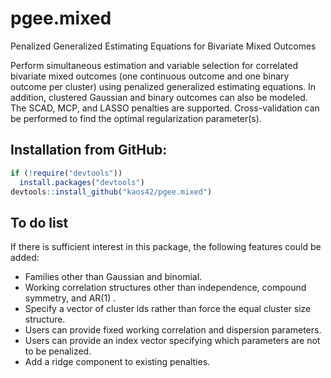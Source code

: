# pgee.mixed
Penalized Generalized Estimating Equations for Bivariate Mixed Outcomes

Perform simultaneous estimation and variable selection for correlated 
bivariate mixed outcomes (one continuous outcome and one binary outcome 
per cluster) using penalized generalized estimating equations. In 
addition, clustered Gaussian and binary outcomes can also be modeled. 
The SCAD, MCP, and LASSO penalties are supported. Cross-validation can 
be performed to find the optimal regularization parameter(s).

## Installation from GitHub:

```r
if (!require("devtools"))
  install.packages("devtools")
devtools::install_github("kaos42/pgee.mixed")
```

## To do list

If there is sufficient interest in this package, the following features could
be added:
* Families other than Gaussian and binomial.
* Working correlation structures other than independence, compound symmetry, and AR(1) .
* Specify a vector of cluster ids rather than force the equal cluster size structure.
* Users can provide fixed working correlation and dispersion parameters.
* Users can provide an index vector specifying which parameters are not to be penalized.
* Add a ridge component to existing penalties.
